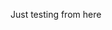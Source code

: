 Just testing from here
<!---
antoniobejar/antoniobejar is a ✨ special ✨ repository because its `README.md` (this file) appears on your GitHub profile.
You can click the Preview link to take a look at your changes.
--->
